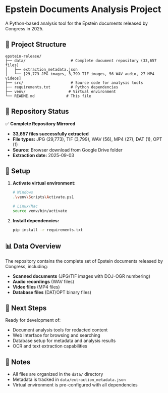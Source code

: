 # Epstein Documents Analysis Project

A Python-based analysis tool for the Epstein documents released by Congress in 2025.

## 📁 Project Structure

```
epstein-release/
├── data/                    # Complete document repository (33,657 files)
│   ├── extraction_metadata.json
│   └── [29,773 JPG images, 3,799 TIF images, 56 WAV audio, 27 MP4 videos]
├── src/                     # Source code for analysis tools
├── requirements.txt         # Python dependencies
├── venv/                   # Virtual environment
└── README.md              # This file
```

## 🎯 Repository Status

✅ **Complete Repository Mirrored**
- **33,657 files successfully extracted**
- **File types:** JPG (29,773), TIF (3,799), WAV (56), MP4 (27), DAT (1), OPT (1)
- **Source:** Browser download from Google Drive folder
- **Extraction date:** 2025-09-03

## 🚀 Setup

1. **Activate virtual environment:**
   ```bash
   # Windows
   .\venv\Scripts\Activate.ps1
   
   # Linux/Mac
   source venv/bin/activate
   ```

2. **Install dependencies:**
   ```bash
   pip install -r requirements.txt
   ```

## 📊 Data Overview

The repository contains the complete set of Epstein documents released by Congress, including:
- **Scanned documents** (JPG/TIF images with DOJ-OGR numbering)
- **Audio recordings** (WAV files)
- **Video files** (MP4 files)
- **Database files** (DAT/OPT binary files)

## 🔧 Next Steps

Ready for development of:
- Document analysis tools for redacted content
- Web interface for browsing and searching
- Database setup for metadata and analysis results
- OCR and text extraction capabilities

## 📝 Notes

- All files are organized in the `data/` directory
- Metadata is tracked in `data/extraction_metadata.json`
- Virtual environment is pre-configured with all dependencies